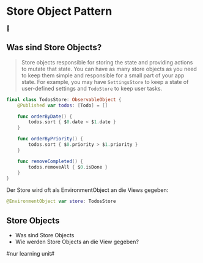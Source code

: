# Store Object Pattern
💾

## Was sind Store Objects?

> Store objects responsible for storing the state and providing actions to mutate that state. You can have as many store objects as you need to keep them simple and responsible for a small part of your app state. For example, you may have `SettingsStore` to keep a state of user-defined settings and `TodoStore` to keep user tasks.

```swift
final class TodosStore: ObservableObject {
    @Published var todos: [Todo] = []

    func orderByDate() {
        todos.sort { $0.date < $1.date }
    }

    func orderByPriority() {
        todos.sort { $0.priority > $1.priority }
    }

    func removeCompleted() {
        todos.removeAll { $0.isDone }
    }
}

```

Der Store wird oft als EnvironmentObject an die Views gegeben:

```swift
@EnvironmentObject var store: TodosStore
```

## Store Objects
- Was sind Store Objects
- Wie werden Store Objects an die View gegeben?


#nur learning unit#